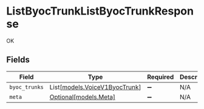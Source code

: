 # ListByocTrunkListByocTrunkResponse

OK


## Fields

| Field                                                          | Type                                                           | Required                                                       | Description                                                    |
| -------------------------------------------------------------- | -------------------------------------------------------------- | -------------------------------------------------------------- | -------------------------------------------------------------- |
| `byoc_trunks`                                                  | List[[models.VoiceV1ByocTrunk](../models/voicev1byoctrunk.md)] | :heavy_minus_sign:                                             | N/A                                                            |
| `meta`                                                         | [Optional[models.Meta]](../models/meta.md)                     | :heavy_minus_sign:                                             | N/A                                                            |